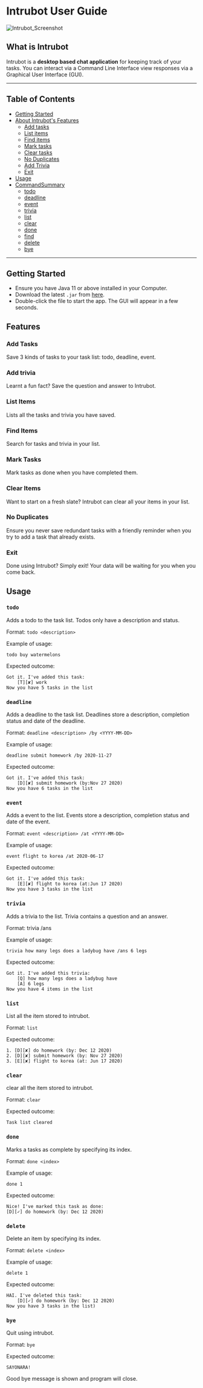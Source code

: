 # Intrubot User Guide

![Intrubot_Screenshot](Ui.png)

## What is Intrubot
Intrubot is a **desktop based chat application** for keeping track of your tasks.
You can interact via a Command Line Interface view responses via a Graphical
User Interface (GUI).

--------------------------------------------------------------------------------------------------------------------
## Table of Contents
- [Getting Started](#)
- [About Intrubot's Features](#Features)
    - [Add tasks](#add-tasks)
    - [List items](#list-items)
    - [Find items](#find-items)
    - [Mark tasks](#mark-tasks)
    - [Clear tasks](#clear-tasks)
    - [No Duplicates](#no-duplicates)
    - [Add Trivia](#save-trivia)
    - [Exit](#exit)
- [Usage](#usage)
- [CommandSummary](#)
    - [todo](#todo)
    - [deadline](#deadline)
    - [event](#event)
    - [trivia](#trivia)
    - [list](#list)
    - [clear](#clear)
    - [done](#done)
    - [find](#find)
    - [delete](#delete)
    - [bye](#bye)
--------------------------------------------------------------------------------------------------------------------
## Getting Started 
* Ensure you have Java 11 or above installed in your Computer.
* Download the latest `.jar` from [here](#).
* Double-click the file to start the app. The GUI will appear in a few seconds. 
## Features 

### Add Tasks 
Save 3 kinds of tasks to your task list: todo, deadline, event. 

### Add trivia
Learnt a fun fact? Save the question and answer to Intrubot.

### List Items 
Lists all the tasks and trivia you have saved.

### Find Items 
Search for tasks and trivia in your list.

### Mark Tasks 
Mark tasks as done when you have completed them.

### Clear Items
Want to start on a fresh slate? Intrubot can clear all your items in your list.

### No Duplicates
Ensure you never save redundant tasks with a friendly reminder 
when you try to add a task that already exists.

### Exit
Done using Intrubot? Simply exit! Your data will be waiting for you when you come back.

## Usage

### `todo` 

Adds a todo to the task list. Todos only have a description and status.

Format:
`todo <description>`

Example of usage: 

`todo buy watermelons`

Expected outcome:
```
Got it. I've added this task:
    [T][✘] work
Now you have 5 tasks in the list
```

### `deadline` 

Adds a deadline to the task list. Deadlines store a description, completion status and date of the deadline.

Format:
`deadline <description> /by <YYYY-MM-DD>`

Example of usage: 

`deadline submit homework /by 2020-11-27`

Expected outcome:
```
Got it. I've added this task:
    [D][✘] submit homework (by:Nov 27 2020) 
Now you have 6 tasks in the list
```

### `event` 

Adds a event to the list. Events store a description, completion status and date of the event.

Format:
`event <description> /at <YYYY-MM-DD>`

Example of usage: 

`event flight to korea /at 2020-06-17`

Expected outcome:
```
Got it. I've added this task:
    [E][✘] flight to korea (at:Jun 17 2020) 
Now you have 3 tasks in the list
```

### `trivia` 

Adds a trivia to the list. Trivia contains a question and an answer.

Format:
trivia <question> /ans <ans>

Example of usage: 

`trivia how many legs does a ladybug have /ans 6 legs`

Expected outcome:
```
Got it. I've added this trivia:
    [Q] how many legs does a ladybug have
    [A] 6 legs
Now you have 4 items in the list
```
### `list` 

List all the item stored to intrubot.

Format:
`list`

Expected outcome:
```
1. [D][✘] do homework (by: Dec 12 2020)
2. [D][✘] submit homework (by: Nov 27 2020)
3. [E][✘] flight to korea (at: Jun 17 2020)
```

### `clear` 

clear all the item stored to intrubot.

Format:
`clear`

Expected outcome:
```
Task list cleared
```


### `done` 

Marks a tasks as complete by specifying its index.

Format:
`done <index>`

Example of usage: 

`done 1`

Expected outcome:
```
Nice! I've marked this task as done:
[D][✓] do homework (by: Dec 12 2020)
```

### `delete` 

Delete an item by specifying its index.

Format:
`delete <index>`

Example of usage: 

`delete 1`

Expected outcome:
```
HAI. I've deleted this task:
    [D][✓] do homework (by: Dec 12 2020)
Now you have 3 tasks in the list)

```
### `bye` 

Quit using intrubot.

Format:
`bye`

Expected outcome:
```
SAYONARA!
```
Good bye message is shown and program will close.
